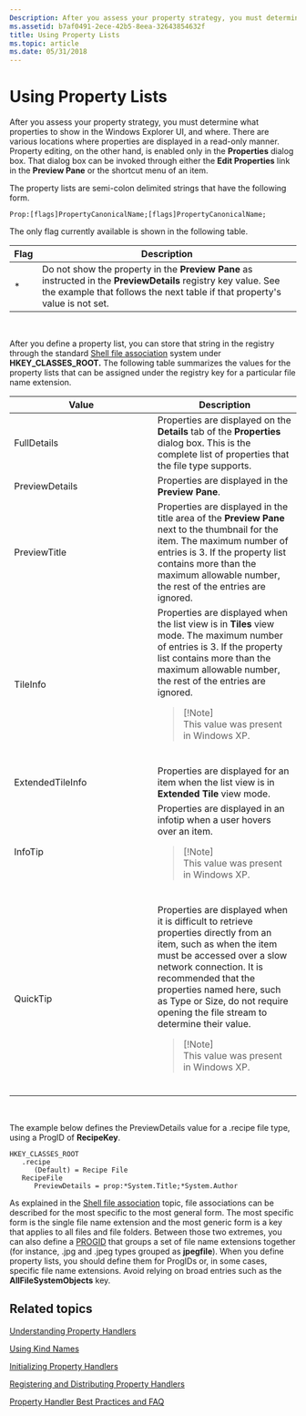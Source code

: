 ```yaml
---
Description: After you assess your property strategy, you must determine what properties to show in the Windows Explorer UI, and where.
ms.assetid: b7af0491-2ece-42b5-8eea-32643854632f
title: Using Property Lists
ms.topic: article
ms.date: 05/31/2018
---
```


# Using Property Lists

After you assess your property strategy, you must determine what properties to show in the Windows Explorer UI, and where. There are various locations where properties are displayed in a read-only manner. Property editing, on the other hand, is enabled only in the **Properties** dialog box. That dialog box can be invoked through either the **Edit Properties** link in the **Preview Pane** or the shortcut menu of an item.

The property lists are semi-colon delimited strings that have the following form.


```
Prop:[flags]PropertyCanonicalName;[flags]PropertyCanonicalName;
```



The only flag currently available is shown in the following table.



| Flag | Description                                                                                                                                                                                   |
|------|-----------------------------------------------------------------------------------------------------------------------------------------------------------------------------------------------|
| \*   | Do not show the property in the **Preview Pane** as instructed in the **PreviewDetails** registry key value. See the example that follows the next table if that property's value is not set. |



 

After you define a property list, you can store that string in the registry through the standard [Shell file association](https://msdn.microsoft.com/library/Cc144148(v=VS.85).aspx) system under **HKEY\_CLASSES\_ROOT.** The following table summarizes the values for the property lists that can be assigned under the registry key for a particular file name extension.



<table>
<colgroup>
<col style="width: 50%" />
<col style="width: 50%" />
</colgroup>
<thead>
<tr class="header">
<th>Value</th>
<th>Description</th>
</tr>
</thead>
<tbody>
<tr class="odd">
<td>FullDetails</td>
<td>Properties are displayed on the <strong>Details</strong> tab of the <strong>Properties</strong> dialog box. This is the complete list of properties that the file type supports.</td>
</tr>
<tr class="even">
<td>PreviewDetails</td>
<td>Properties are displayed in the <strong>Preview Pane</strong>.</td>
</tr>
<tr class="odd">
<td>PreviewTitle</td>
<td>Properties are displayed in the title area of the <strong>Preview Pane</strong> next to the thumbnail for the item. The maximum number of entries is 3. If the property list contains more than the maximum allowable number, the rest of the entries are ignored.</td>
</tr>
<tr class="even">
<td>TileInfo</td>
<td>Properties are displayed when the list view is in <strong>Tiles</strong> view mode. The maximum number of entries is 3. If the property list contains more than the maximum allowable number, the rest of the entries are ignored.
<blockquote>
[!Note]<br />
This value was present in Windows XP.
</blockquote>
<br/></td>
</tr>
<tr class="odd">
<td>ExtendedTileInfo</td>
<td>Properties are displayed for an item when the list view is in <strong>Extended Tile</strong> view mode.</td>
</tr>
<tr class="even">
<td>InfoTip</td>
<td>Properties are displayed in an infotip when a user hovers over an item.
<blockquote>
[!Note]<br />
This value was present in Windows XP.
</blockquote>
<br/></td>
</tr>
<tr class="odd">
<td>QuickTip</td>
<td>Properties are displayed when it is difficult to retrieve properties directly from an item, such as when the item must be accessed over a slow network connection. It is recommended that the properties named here, such as Type or Size, do not require opening the file stream to determine their value.
<blockquote>
[!Note]<br />
This value was present in Windows XP.
</blockquote>
<br/></td>
</tr>
</tbody>
</table>



 

The example below defines the PreviewDetails value for a .recipe file type, using a ProgID of **RecipeKey**.

```
HKEY_CLASSES_ROOT
   .recipe
      (Default) = Recipe File
   RecipeFile
      PreviewDetails = prop:*System.Title;*System.Author
```

As explained in the [Shell file association](https://msdn.microsoft.com/library/Cc144148(v=VS.85).aspx) topic, file associations can be described for the most specific to the most general form. The most specific form is the single file name extension and the most generic form is a key that applies to all files and file folders. Between those two extremes, you can also define a [PROGID](https://msdn.microsoft.com/library/Cc144152(v=VS.85).aspx) that groups a set of file name extensions together (for instance, .jpg and .jpeg types grouped as **jpegfile**). When you define property lists, you should define them for ProgIDs or, in some cases, specific file name extensions. Avoid relying on broad entries such as the **AllFileSystemObjects** key.

## Related topics

<dl> <dt>

[Understanding Property Handlers](https://msdn.microsoft.com/library/Cc144129(v=VS.85).aspx)
</dt> <dt>

[Using Kind Names](https://msdn.microsoft.com/library/Cc144136(v=VS.85).aspx)
</dt> <dt>

[Initializing Property Handlers](https://msdn.microsoft.com/library/Cc144131(v=VS.85).aspx)
</dt> <dt>

[Registering and Distributing Property Handlers](https://msdn.microsoft.com/library/Dd894084(v=VS.85).aspx)
</dt> <dt>

[Property Handler Best Practices and FAQ](https://msdn.microsoft.com/library/Dd894083(v=VS.85).aspx)
</dt> </dl>

 

 




